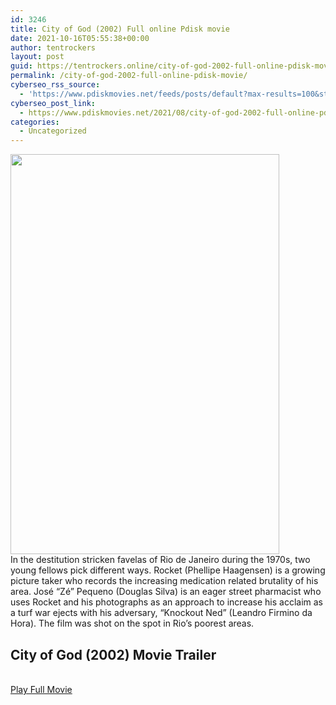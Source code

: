 ```yaml
---
id: 3246
title: City of God (2002) Full online Pdisk movie
date: 2021-10-16T05:55:38+00:00
author: tentrockers
layout: post
guid: https://tentrockers.online/city-of-god-2002-full-online-pdisk-movie/
permalink: /city-of-god-2002-full-online-pdisk-movie/
cyberseo_rss_source:
  - 'https://www.pdiskmovies.net/feeds/posts/default?max-results=100&start-index=1001'
cyberseo_post_link:
  - https://www.pdiskmovies.net/2021/08/city-of-god-2002-full-online-pdisk-movie.html
categories:
  - Uncategorized
---
```

<div class="separator">
  <a href="https://1.bp.blogspot.com/-9xpdNyuDHJg/YRWGSzoPs2I/AAAAAAAAAKU/JkFaiKIWaBgAr3fdYQZfzl6J7z86ye-1QCLcBGAsYHQ/s2048/City%2Bof%2BGod%2B%25282002%2529%2BFull%2Bonline%2BPdisk%2Bmovie.jpg" imageanchor="1"><img loading="lazy" border="0" data-original-height="2048" data-original-width="1373" height="640" src="https://1.bp.blogspot.com/-9xpdNyuDHJg/YRWGSzoPs2I/AAAAAAAAAKU/JkFaiKIWaBgAr3fdYQZfzl6J7z86ye-1QCLcBGAsYHQ/w430-h640/City%2Bof%2BGod%2B%25282002%2529%2BFull%2Bonline%2BPdisk%2Bmovie.jpg" width="430" /></a>
</div>

<div>
  <span>In the destitution stricken favelas of Rio de Janeiro during the 1970s, two young fellows pick different ways. Rocket (Phellipe Haagensen) is a growing picture taker who records the increasing medication related brutality of his area. José &#8220;Zé&#8221; Pequeno (Douglas Silva) is an eager street pharmacist who uses Rocket and his photographs as an approach to increase his acclaim as a turf war ejects with his adversary, &#8220;Knockout Ned&#8221; (Leandro Firmino da Hora). The film was shot on the spot in Rio&#8217;s poorest areas.</span>
</div>

<div>
  <h2>
    <span>City of God (2002) Movie Trailer</span>
  </h2>
</div>

  
<a href="https://kofilink.com/1/bnYyaWk1MDAwdGN5?dn=1" onclick="window.open('https://kofilink.com/1/bnYyaWk1MDAwdGN5?dn=1','popup','width=600,height=600'); return false;" target="popup" rel="noopener"><br /> Play Full Movie<br /> </a>